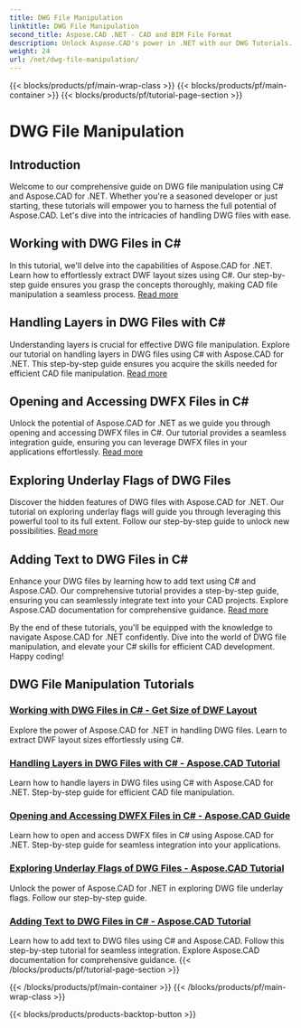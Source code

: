 ```yaml
---
title: DWG File Manipulation
linktitle: DWG File Manipulation
second_title: Aspose.CAD .NET - CAD and BIM File Format
description: Unlock Aspose.CAD's power in .NET with our DWG Tutorials. Master C# for efficient CAD handling, extracting DWF layout sizes seamlessly.
weight: 24
url: /net/dwg-file-manipulation/
---
```


{{< blocks/products/pf/main-wrap-class >}}
{{< blocks/products/pf/main-container >}}
{{< blocks/products/pf/tutorial-page-section >}}

# DWG File Manipulation


## Introduction

Welcome to our comprehensive guide on DWG file manipulation using C# and Aspose.CAD for .NET. Whether you're a seasoned developer or just starting, these tutorials will empower you to harness the full potential of Aspose.CAD. Let's dive into the intricacies of handling DWG files with ease.

## Working with DWG Files in C#
In this tutorial, we'll delve into the capabilities of Aspose.CAD for .NET. Learn how to effortlessly extract DWF layout sizes using C#. Our step-by-step guide ensures you grasp the concepts thoroughly, making CAD file manipulation a seamless process. [Read more](./get-size-of-dwf-layout/)

## Handling Layers in DWG Files with C#
Understanding layers is crucial for effective DWG file manipulation. Explore our tutorial on handling layers in DWG files using C# with Aspose.CAD for .NET. This step-by-step guide ensures you acquire the skills needed for efficient CAD file manipulation. [Read more](./support-of-layers/)

## Opening and Accessing DWFX Files in C#
Unlock the potential of Aspose.CAD for .NET as we guide you through opening and accessing DWFX files in C#. Our tutorial provides a seamless integration guide, ensuring you can leverage DWFX files in your applications effortlessly. [Read more](./opening-and-accessing-dwfx-files/)

## Exploring Underlay Flags of DWG Files
Discover the hidden features of DWG files with Aspose.CAD for .NET. Our tutorial on exploring underlay flags will guide you through leveraging this powerful tool to its full extent. Follow our step-by-step guide to unlock new possibilities. [Read more](./exploring-underlay-flags-of-dwg/)

## Adding Text to DWG Files in C# 
Enhance your DWG files by learning how to add text using C# and Aspose.CAD. Our comprehensive tutorial provides a step-by-step guide, ensuring you can seamlessly integrate text into your CAD projects. Explore Aspose.CAD documentation for comprehensive guidance. [Read more](./adding-text-to-dwg/)

By the end of these tutorials, you'll be equipped with the knowledge to navigate Aspose.CAD for .NET confidently. Dive into the world of DWG file manipulation, and elevate your C# skills for efficient CAD development. Happy coding!
## DWG File Manipulation Tutorials
### [Working with DWG Files in C# - Get Size of DWF Layout](./get-size-of-dwf-layout/)
Explore the power of Aspose.CAD for .NET in handling DWG files. Learn to extract DWF layout sizes effortlessly using C#.
### [Handling Layers in DWG Files with C# - Aspose.CAD Tutorial](./support-of-layers/)
Learn how to handle layers in DWG files using C# with Aspose.CAD for .NET. Step-by-step guide for efficient CAD file manipulation.
### [Opening and Accessing DWFX Files in C# - Aspose.CAD Guide](./opening-and-accessing-dwfx-files/)
Learn how to open and access DWFX files in C# using Aspose.CAD for .NET. Step-by-step guide for seamless integration into your applications.
### [Exploring Underlay Flags of DWG Files - Aspose.CAD Tutorial](./exploring-underlay-flags-of-dwg/)
Unlock the power of Aspose.CAD for .NET in exploring DWG file underlay flags. Follow our step-by-step guide.
### [Adding Text to DWG Files in C# - Aspose.CAD Tutorial](./adding-text-to-dwg/)
Learn how to add text to DWG files using C# and Aspose.CAD. Follow this step-by-step tutorial for seamless integration. Explore Aspose.CAD documentation for comprehensive guidance.
{{< /blocks/products/pf/tutorial-page-section >}}

{{< /blocks/products/pf/main-container >}}
{{< /blocks/products/pf/main-wrap-class >}}

{{< blocks/products/products-backtop-button >}}
